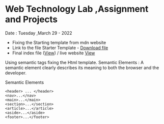 # Web Technology Lab ,Assignment and Projects
Date : Tuesday ,March 29 - 2022

- Fixing the Starting template from mdn website
- Link to the file Starter Template - [ Download file](https://github.com/mdn/learning-area/blob/main/html/introduction-to-html/structuring-a-page-of-content-start/assets.zip?raw=true)
- Final index file ([View](assets/index.html)) / live website [View](https://narayandhakal09.github.io/wt-lab-assignment/Assignments/Assignment%203/assets/index.html)

Using semantic tags fixing the Html template.
 Semantic Elements 
: A semantic element clearly describes its meaning to both the browser and the developer.

Semantic Elements
```
<header> ... </header>
<nav>...</nav>
<main>...</main>
<section>...</section>
<article>...</article>
<aside>...</aside>
<footer>...</footer>
```


